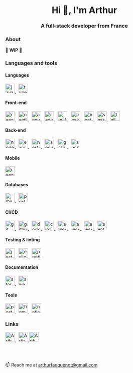 <h1 align="center">Hi 👋, I'm Arthur</h1>
<h3 align="center">A full-stack developer from France</h3>

<h3>About</h3>

🚧 **WIP** 🚧

<h3 align="left">Languages and tools</h3>

<h4 align="left">Languages</h4>
<a href="https://developer.mozilla.org/fr/docs/Web/JavaScript" target="blank" rel="noreferrer">
  <img alt="javascript" src="https://user-images.githubusercontent.com/17045144/213675275-239ade3e-2c68-456a-8b52-6a93214efa90.svg" height="30" width="30" />
</a>
&nbsp;
<a href="https://www.typescriptlang.org/" target="blank" rel="noreferrer">
  <img alt="typescript" src="https://user-images.githubusercontent.com/17045144/213675316-ce12ae7e-2e54-4dbc-ba9f-e2599a9ef769.svg" height="30" width="30" />
</a>

<h4 align="left">Front-end</h4>
<a href="https://reactjs.org/" target="blank" rel="noreferrer">
  <img alt="react" src="https://user-images.githubusercontent.com/17045144/213679423-144db434-1243-43c8-944a-60315a7c035e.svg" height="30" width="30" />
</a>
&nbsp;
<a href="https://nextjs.org/" target="blank" rel="noreferrer">
  <img alt="nextjs" src="https://user-images.githubusercontent.com/17045144/213679818-2f980492-184e-430d-8066-3af42e960ee5.svg" height="30" width="30" />
</a>
&nbsp;
<a href="https://angular.io/" target="blank" rel="noreferrer">
  <img alt="angular" src="https://user-images.githubusercontent.com/17045144/213673021-1ae7b75e-44bb-4907-8edd-737323916e09.svg" height="30" width="30" />
</a>
&nbsp;
<a href="https://redux.js.org/" target="blank" rel="noreferrer">
  <img alt="redux" src="https://user-images.githubusercontent.com/17045144/213676203-e289f1dc-8462-415f-b4e1-c4b5bae36296.svg" height="30" width="30" />
</a>
&nbsp;
<a href="https://mui.com/" target="blank" rel="noreferrer">
  <img alt="material-ui" src="https://user-images.githubusercontent.com/17045144/213676108-1d2e8a33-cf9b-4fd7-82ab-8b8947206f2d.svg" height="30" width="30" />
</a>
&nbsp;
<a href="https://chakra-ui.com/" target="blank" rel="noreferrer">
  <img alt="chakra-ui" src="https://user-images.githubusercontent.com/17045144/213676107-187e800e-1d26-4545-bf7d-2c5d729c1f7e.png" height="30" width="30" />
</a>
&nbsp;
<a href="https://getbootstrap.com/" target="blank" rel="noreferrer">
  <img alt="bootstrap" src="https://user-images.githubusercontent.com/17045144/213676106-4b2029a7-82be-497a-b38c-2998bda82362.svg" height="30" width="30" />
</a>
&nbsp;
<a href="https://sass-lang.com/" target="blank" rel="noreferrer">
  <img alt="sass" src="https://user-images.githubusercontent.com/17045144/213676220-f0b7608f-2236-4973-9ca3-391dc1339567.svg" height="30" width="30" />
</a>
&nbsp;
<a href="https://tailwindcss.com/" target="blank" rel="noreferrer">
  <img alt="tailwind" src="https://user-images.githubusercontent.com/17045144/213676421-351d862a-766d-4c16-84d2-f85d02f26f9e.svg" height="30" width="30" />
</a>

<h4 align="left">Back-end</h4>
<a href="https://nodejs.org/" target="blank" rel="noreferrer">
  <img alt="nodejs" src="https://user-images.githubusercontent.com/17045144/213674756-8a16c33f-c467-4930-a3b9-f88d62f9b504.svg" height="30" width="30" />
</a>
&nbsp;
<a href="https://expressjs.com/" target="blank" rel="noreferrer">
  <img alt="express" src="https://user-images.githubusercontent.com/17045144/213673149-dfc38cb7-46aa-423c-a2dd-8732731d7d73.svg" height="30" width="30" />
</a>
&nbsp;
<a href="https://nestjs.com/" target="blank" rel="noreferrer">
  <img alt="nestjs" src="https://user-images.githubusercontent.com/17045144/213673171-ac15e19e-9b81-4c05-ae16-c2c7f5c08f0b.svg" height="30" width="30" />
</a>
&nbsp;
<a href="https://sequelize.org/" target="blank" rel="noreferrer">
  <img alt="sequelize" src="https://user-images.githubusercontent.com/17045144/213676521-f7fed70e-4295-43ac-930a-e930c42b32e8.svg" height="30" width="30" />
</a>
&nbsp;
<a href="https://graphql.org/" target="blank" rel="noreferrer">
  <img alt="graphql" src="https://user-images.githubusercontent.com/17045144/213676886-13f39374-d6da-41f8-9f8b-04231735ae4f.svg" height="30" width="30" />
</a>
&nbsp;
<a href="https://socket.io/" target="blank" rel="noreferrer">
  <img alt="socket-io" src="https://user-images.githubusercontent.com/17045144/213677600-7eb3cdc8-9332-4c5c-9ca0-355542c6575b.svg" height="30" width="30" />
</a>

<h4 align="left">Mobile</h4>
<a href="https://reactnative.dev/" target="blank" rel="noreferrer">
  <img alt="react-native" src="https://user-images.githubusercontent.com/17045144/213677479-2fec4c34-ebaa-47d9-94e6-1c399f6a1820.svg" height="30" width="30" />
</a>

<h4 align="left">Databases</h4>
<a href="https://www.mysql.com/" target="blank" rel="noreferrer">
  <img alt="mysql" src="https://user-images.githubusercontent.com/17045144/213674120-bffd6681-5461-4d90-900f-b632892bc79d.svg" height="30" width="30" />
</a>
&nbsp;
<a href="https://www.postgresql.org/" target="blank" rel="noreferrer">
  <img alt="postgresql" src="https://user-images.githubusercontent.com/17045144/213674129-79bcf829-ec4c-4497-ba69-22fa8051e31f.svg" height="30" width="30" />
</a>

<h4 align="left">CI/CD</h4>
<a href="https://git-scm.com/" target="blank" rel="noreferrer">
  <img alt="git" src="https://user-images.githubusercontent.com/17045144/213674244-bea4d22b-8b86-4a44-bfc6-108a9465b982.svg" height="30" width="30" />
</a>
&nbsp;
<a href="https://github.com/" target="blank" rel="noreferrer">
  <img alt="github" src="https://user-images.githubusercontent.com/17045144/213675102-103b6727-c42e-4667-9c98-7e9c08ccf55e.svg" height="30" width="30" />
</a>
&nbsp;
<a href="https://www.docker.com/" target="blank" rel="noreferrer">
  <img alt="docker" src="https://user-images.githubusercontent.com/17045144/213674645-727f0e0b-11e4-4d47-b896-e4dd80b21254.svg" height="30" width="30" />
</a>
&nbsp;
<a href="https://circleci.com/" target="blank" rel="noreferrer">
  <img alt="circleci" src="https://user-images.githubusercontent.com/17045144/213675027-58f03a9f-8b49-4980-8eee-520f8169e6ca.svg" height="30" width="30" />
</a>
&nbsp;
<a href="https://aws.amazon.com/s3/" target="blank" rel="noreferrer">
  <img alt="aws-s3" src="https://user-images.githubusercontent.com/17045144/213675753-6b2f782d-3b41-4427-81a0-e473601fd0de.svg" height="30" width="30" />
</a>
&nbsp;
<a href="https://aws.amazon.com/cloudfront/" target="blank" rel="noreferrer">
  <img alt="aws-cloudfront" src="https://user-images.githubusercontent.com/17045144/213675749-5d484d6d-3899-4ec6-a5ea-27d64b9fb716.svg" height="30" width="30" />
</a>
&nbsp;
<a href="https://aws.amazon.com/lambda/" target="blank" rel="noreferrer">
  <img alt="aws-lambda" src="https://user-images.githubusercontent.com/17045144/213675752-06e9054b-202d-41f2-bcc2-da9c7a9de030.svg" height="30" width="30" />
</a>
&nbsp;
<a href="https://sentry.io/" target="blank" rel="noreferrer">
  <img alt="sentry" src="https://user-images.githubusercontent.com/17045144/213675564-e53b9e38-f6be-4c79-aa63-0d04428aaee1.svg" height="30" width="30" />
</a>

<h4 align="left">Testing & linting</h4>
<a href="https://jestjs.io/" target="blank" rel="noreferrer">
  <img alt="jest" src="https://user-images.githubusercontent.com/17045144/213674922-de98ba8a-85f7-4a48-87e3-2b6b1c216ba6.svg" height="30" width="30" />
</a>
&nbsp;
<a href="https://eslint.org/" target="blank" rel="noreferrer">
  <img alt="eslint" src="https://user-images.githubusercontent.com/17045144/213676677-9b244d76-6ded-4166-9939-c849c3e67ef7.svg" height="30" width="30" />
</a>
&nbsp;
<a href="https://prettier.io/" target="blank" rel="noreferrer">
  <img alt="prettier" src="https://user-images.githubusercontent.com/17045144/213676680-b765efda-aeae-4370-b2c7-3fba1d744631.svg" height="30" width="30" />
</a>

<h4 align="left">Documentation</h4>
<a href="https://storybook.js.org/" target="blank" rel="noreferrer">
  <img alt="storybook" src="https://user-images.githubusercontent.com/17045144/213680387-9b133c2b-77ed-48ba-97f0-275dae1b4a1a.svg" height="30" width="30" />
</a>
&nbsp;
<a href="https://swagger.io/" target="blank" rel="noreferrer">
  <img alt="swagger" src="https://user-images.githubusercontent.com/17045144/213680519-fa1e706f-c832-4159-8d17-a6a8c1b70056.svg" height="30" width="30" />
</a>

<h4 align="left">Tools</h4>
<a href="https://www.postman.com/" target="blank" rel="noreferrer">
  <img alt="postman" src="https://user-images.githubusercontent.com/17045144/213674287-4f877fed-fa95-4e43-9c6e-89a81db9a200.svg" height="30" width="30" />
</a>
&nbsp;
<a href="https://www.figma.com/" target="blank" rel="noreferrer">
  <img alt="figma" src="https://user-images.githubusercontent.com/17045144/213674333-13d1c59b-0f1c-4472-9d34-eeb6fda35f91.png" height="30" width="30" />
</a>
&nbsp;
<a href="https://www.notion.so/" target="blank" rel="noreferrer">
  <img alt="notion" src="https://user-images.githubusercontent.com/17045144/213677425-3eba80ec-bbb2-4cba-bf6d-7497781d3e96.svg" height="30" width="30" />
</a>

<!-- <p><img align="left" src="https://github-readme-stats.vercel.app/api/top-langs?username=arthurfauq&show_icons=true&locale=en&layout=compact" alt="arthurfauq" /></p>
<p>&nbsp;<img align="center" src="https://github-readme-stats.vercel.app/api?username=arthurfauq&show_icons=true&locale=en" alt="arthurfauq" /></p>
<p><img align="center" src="https://github-readme-streak-stats.herokuapp.com/?user=arthurfauq&" alt="arthurfauq" /></p>-->

<h3 align="left">Links</h3>
<p>
  <a href="https://www.linkedin.com/in/arthurfauq/" target="blank" rel="noreferrer">
    <img alt="Arthur's LinkedIn profile" height="30" src="https://user-images.githubusercontent.com/17045144/156400575-bf9004b3-2336-40b4-8655-a48c7dc79b71.svg" />
  </a>
  &nbsp;
  <a href="https://www.malt.fr/profile/arthurfauq" target="blank" rel="noreferrer">
    <img alt="Arthur's Malt profile" height="30" src="https://user-images.githubusercontent.com/17045144/156402857-2e4c2806-3ac5-4879-b073-e38a555b58d1.png" />
  </a>
  <a href="https://open.spotify.com/user/117752901?si=bd405ed650044ad6" target="blank" rel="noreferrer">
    <img alt="Arthur's Spotify profile" height="30" src="https://user-images.githubusercontent.com/17045144/156401177-e73e0b69-6d4d-42d7-887e-1d378bc92332.svg" />
  </a>
</p>
</br>
</br>
<p>📫 Reach me at <a href="mailto:arthurfauquenot@gmail.com">arthurfauquenot@gmail.com</a></p>
